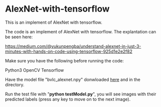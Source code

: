# AlexNet-with-tensorflow
This is an implement of AlexNet with tensorflow. 

The code is an implement of AlexNet with tensorflow. The explantation can be seen here:

https://medium.com/@yukunpengba/understand-alexnet-in-just-3-minutes-with-hands-on-code-using-tensorflow-925d1e2e2f82

Make sure you have the following before running the code:

Python3 
OpenCV
Tensorflow


Have the model file "bvlc_alexnet.npy" donwloaded [here](http://www.cs.toronto.edu/~guerzhoy/tf_alexnet/) and in the directory.

Run the test file with "**python testModel.py**", you will see images with their predicted labels (press any key to move on to the next image).




